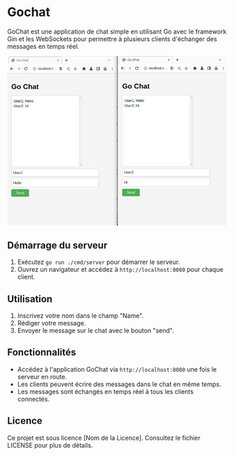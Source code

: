 # Gochat

GoChat est une application de chat simple en utilisant Go avec le framework Gin et les WebSockets pour permettre à plusieurs clients d'échanger des messages en temps réel.

![This is an image](https://github.com/gildasgatel/Gochat/blob/master/gochat.png)

## Démarrage du serveur

1. Exécutez `go run ./cmd/server` pour démarrer le serveur.
2. Ouvrez un navigateur et accédez à `http://localhost:8080` pour chaque client.

## Utilisation

1. Inscrivez votre nom dans le champ "Name".
2. Rédiger votre message.
3. Envoyer le message sur le chat avec le bouton "send".

## Fonctionnalités

- Accédez à l'application GoChat via `http://localhost:8080` une fois le serveur en route.
- Les clients peuvent écrire des messages dans le chat en même temps.
- Les messages sont échangés en temps réel à tous les clients connectés.

## Licence

Ce projet est sous licence [Nom de la Licence]. Consultez le fichier LICENSE pour plus de détails.
